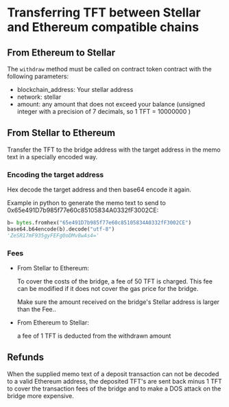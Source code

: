 # Transferring TFT between Stellar and Ethereum compatible chains

## From Ethereum to Stellar

The `withdraw` method must be called on contract token contract with the following parameters:

- blockchain_address: Your stellar address
- network: stellar
- amount: any amount that does not exceed your balance (unsigned integer with a precision of 7 decimals, so 1 TFT = 10000000 )

## From Stellar to Ethereum

Transfer the TFT to the bridge address with the target address in the memo text in a specially encoded way.

### Encoding the target address

Hex decode the target address and then base64 encode it again.

Example in python to generate the memo text to send to 0x65e491D7b985f77e60c85105834A0332fF3002CE:

```python
b= bytes.fromhex("65e491D7b985f77e60c85105834A0332fF3002CE")
base64.b64encode(b).decode("utf-8")
'ZeSR17mF935gyFEFg0oDMv8wAs4='
```

### Fees

- From Stellar to Ethereum:

   To cover the costs of the bridge, a fee of 50 TFT is charged. This fee can be modified if it does not cover the gas price for the bridge.

   Make sure the  amount received on the bridge's Stellar address is larger than the Fee..

- From Ethereum to Stellar:

   a fee of 1 TFT is deducted from the withdrawn amount

## Refunds

When the supplied memo text of a deposit transaction can not be decoded to a valid Ethereum address, the deposited TFT's are sent back minus 1 TFT to cover the transaction fees of the bridge and to make a DOS attack on the bridge  more expensive.

